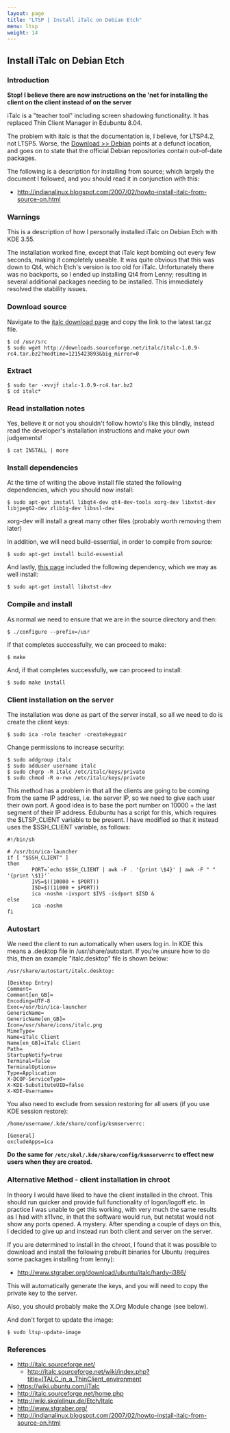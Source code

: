 ```yaml
---
layout: page
title: "LTSP | Install iTalc on Debian Etch"
menu: ltsp
weight: 14
---
```


## Install iTalc on Debian Etch

### Introduction

**Stop!  I believe there are now instructions on the 'net for installing the client on the client instead of on the server**

iTalc is a "teacher tool" including screen shadowing functionality.  It has replaced Thin Client Manager in Edubuntu 8.04.

The problem with italc is that the documentation is, I believe, for LTSP4.2, not LTSP5.  Worse, the [Download >> Debian](http://italc.sourceforge.net/wiki/index.php?title=Download:Debian) points at a defunct location, and goes on to state that the official Debian repositories contain out-of-date packages.

The following is a description for installing from source; which largely the document I followed, and you should read it in conjunction with this:

   * <http://indianalinux.blogspot.com/2007/02/howto-install-italc-from-source-on.html>

### Warnings

This is a description of how I personally installed iTalc on Debian Etch with KDE 3.55.

The installation worked fine, except that iTalc kept bombing out every few seconds, making it completely useable.  It was quite obvious that this was down to Qt4, which Etch's version is too old for iTalc.  Unfortunately there was no backports, so I ended up installing Qt4 from Lenny; resulting in several additional packages needing to be installed.  This immediately resolved the stability issues.

### Download source

Navigate to the [italc download page](http://sourceforge.net/project/showfiles.php?group_id=132465) and copy the link to the latest tar.gz file.

    $ cd /usr/src
    $ sudo wget http://downloads.sourceforge.net/italc/italc-1.0.9-rc4.tar.bz2?modtime=1215423893&big_mirror=0

### Extract

    $ sudo tar -xvvjf italc-1.0.9-rc4.tar.bz2
    $ cd italc*

### Read installation notes

Yes, believe it or not you shouldn't follow howto's like this blindly, instead read the developer's installation instructions and make your own judgements!

    $ cat INSTALL | more

### Install dependencies

At the time of writing the above install file stated the following dependencies, which you should now install:

    $ sudo apt-get install libqt4-dev qt4-dev-tools xorg-dev libxtst-dev libjpeg62-dev zlib1g-dev libssl-dev

xorg-dev will install a great many other files (probably worth removing them later)

In addition, we will need build-essential, in order to compile from source:

    $ sudo apt-get install build-essential

And lastly, [this page](http://indianalinux.blogspot.com/2007/02/howto-install-italc-from-source-on.html) included the following dependency, which we may as well install:

    $ sudo apt-get install libxtst-dev

### Compile and install

As normal we need to ensure that we are in the source directory and then:

    $ ./configure --prefix=/usr

If that completes successfully, we can proceed to make:

    $ make

And, if that completes successfully, we can proceed to install:

    $ sudo make install

### Client installation on the server

The installation was done as part of the server install, so all we need to do is create the client keys:

    $ sudo ica -role teacher -createkeypair

Change permissions to increase security:

    $ sudo addgroup italc
    $ sudo adduser username italc
    $ sudo chgrp -R italc /etc/italc/keys/private
    $ sudo chmod -R o-rwx /etc/italc/keys/private

This method has a problem in that all the clients are going to be coming from the same IP address, i.e. the server IP, so we need to give each user their own port.  A good idea is to base the port number on 10000 + the last segment of their IP address.  Edubuntu has a script for this, which requires the $LTSP_CLIENT variable to be present. I have modified so that it instead uses the $SSH_CLIENT variable, as follows:

    #!/bin/sh

    # /usr/bin/ica-launcher
    if [ "$SSH_CLIENT" ]
    then
            PORT=`echo $SSH_CLIENT | awk -F . '{print \$4}' | awk -F " " '{print \$1}'`
            IVS=$((10000 + $PORT))
            ISD=$((11000 + $PORT))
            ica -noshm -ivsport $IVS -isdport $ISD &
    else
            ica -noshm
    fi

### Autostart

We need the client to run automatically when users log in.  In KDE this means a .desktop file in /usr/share/autostart.  If you're unsure how to do this, then an example "italc.desktop" file is shown below:

    /usr/share/autostart/italc.desktop:

    [Desktop Entry]
    Comment=
    Comment[en_GB]=
    Encoding=UTF-8
    Exec=/usr/bin/ica-launcher
    GenericName=
    GenericName[en_GB]=
    Icon=/usr/share/icons/italc.png
    MimeType=
    Name=iTalc Client
    Name[en_GB]=iTalc Client
    Path=
    StartupNotify=true
    Terminal=false
    TerminalOptions=
    Type=Application
    X-DCOP-ServiceType=
    X-KDE-SubstituteUID=false
    X-KDE-Username=

You also need to exclude from session restoring for all users (if you use KDE session restore):

    /home/username/.kde/share/config/ksmserverrc:

    [General]
    excludeApps=ica

**Do the same for `/etc/skel/.kde/share/config/ksmserverrc` to effect new users when they are created.**

### Alternative Method - client installation in chroot

In theory I would have liked to have the client installed in the chroot.  This should run quicker and provide full functionality of logon/logoff etc.  In practice I was unable to get this working, with very much the same results as I had with x11vnc, in that the software would run, but netstat would not show any ports opened.  A mystery.  After spending a couple of days on this, I decided to give up and instead run both client and server on the server.

If you are determined to install in the chroot, I found that it was possible to download and install the following prebuilt binaries for Ubuntu (requires some packages installing from lenny):

   * http://www.stgraber.org/download/ubuntu/italc/hardy-i386/

This will automatically generate the keys, and you will need to copy the private key to the server.

Also, you should probably make the X.Org Module change (see below).

And don't forget to update the image:

    $ sudo ltsp-update-image

### References

   * http://italc.sourceforge.net/
      * http://italc.sourceforge.net/wiki/index.php?title=ITALC_in_a_ThinClient_environment
   * https://wiki.ubuntu.com/iTalc
   * http://italc.sourceforge.net/home.php
   * http://wiki.skolelinux.de/Etch/Italc
   * http://www.stgraber.org/
   * http://indianalinux.blogspot.com/2007/02/howto-install-italc-from-source-on.html
